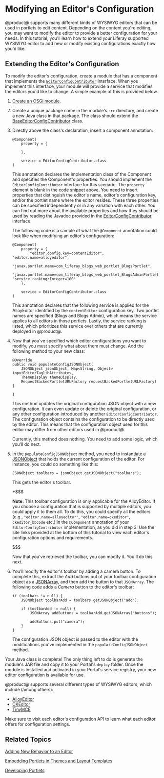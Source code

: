 # Modifying an Editor's Configuration [](id=modifying-an-editors-configuration)

@product@ supports many different kinds of WYSIWYG editors that can be used in
portlets to edit content. Depending on the content you're editing, you may want
to modify the editor to provide a better configuration for your needs. In this
tutorial, you'll learn how to extend your Liferay supported WYSIWYG editor to
add new or modify existing configurations exactly how you'd like.

## Extending the Editor's Configuration [](id=extending-the-editors-configuration)

To modify the editor's configuration, create a module that has a component that
implements the
[`EditorConfigContributor`](@platform-ref@/7.0-latest/javadocs/portal-kernel/com/liferay/portal/kernel/editor/configuration/EditorConfigContributor.html)
interface. When you implement this interface, your module will provide a service
that modifies the editors you'd like to change. A simple example of this is
provided below.

1.  [Create an OSGi module](/develop/tutorials/-/knowledge_base/7-0/starting-module-development#creating-a-module).

2.  Create a unique package name in the module's `src` directory, and create a
    new Java class in that package. The class should extend the
    [BaseEditorConfigContributor](@platform-ref@/7.0-latest/javadocs/portal-kernel/com/liferay/portal/kernel/editor/configuration/BaseEditorConfigContributor.html)
    class.

3.  Directly above the class's declaration, insert a component annotation:

        @Component(
            property = {

            },

            service = EditorConfigContributor.class
        )

    This annotation declares the implementation class of the Component and
    specifies the Component's properties. You should implement the
    `EditorConfigContributor` interface for this scenario. The `property`
    element is blank in the code snippet above. You need to insert properties
    that distinguish the editor's name, editor's configuration key, and/or the
    portlet name where the editor resides. These three properties can be
    specified independently or in any variation with each other. You can find
    out more about the available properties and how they should be used by
    reading the Javadoc provided in the
    [EditorConfigContributor](@platform-ref@/7.0-latest/javadocs/portal-kernel/com/liferay/portal/kernel/editor/configuration/EditorConfigContributor.html)
    interface.

    The following code is a sample of what the `@Component` annotation could
    look like when modifying an editor's configuration:

        @Component(
            property = {
                "editor.config.key=contentEditor", "editor.name=alloyeditor",
                "javax.portlet.name=com_liferay_blogs_web_portlet_BlogsPortlet",
                "javax.portlet.name=com_liferay_blogs_web_portlet_BlogsAdminPortlet", "service.ranking:Integer=100"
            },
			
            service = EditorConfigContributor.class
        )

    This annotation declares that the following service is applied for the
    AlloyEditor identified by the `contentEditor` configuration key. Two portlet
    names are specified (Blogs and Blogs Admin), which means the service applies
    to all editors in those portlets. Lastly, the service ranking is listed,
    which prioritizes this service over others that are currently deployed in
    @product@.

4.  Now that you've specified which editor configurations you want to modify,
    you must specify what about them must change. Add the following method to
    your new class:

        @Override
        public void populateConfigJSONObject(
            JSONObject jsonObject, Map<String, Object> inputEditorTaglibAttributes,
            ThemeDisplay themeDisplay,
            RequestBackedPortletURLFactory requestBackedPortletURLFactory) {

        }

    This method updates the original configuration JSON object with a new
    configuration. It can even update or delete the original configuration, or
    any other configuration introduced by another `EditorConfigContributor`.
    The configuration object contains the configuration to be directly used by
    the editor. This means that the configuration object used for this editor
    may differ from other editors used in @product@.
    
    Currently, this method does nothing. You need to add some logic, which
    you'll do next.

5.  In the `populateConfigJSONObject` method, you need to instantiate a
    [JSONObject](@platform-ref@/7.0-latest/javadocs/portal-kernel/com/liferay/portal/kernel/json/JSONObject.html)
    that holds the current configuration of the editor. For instance, you could
    do something like this:

        JSONObject toolbars = jsonObject.getJSONObject("toolbars");

    This gets the editor's toolbar.

    +$$$

    **Note:** This toolbar configuration is only applicable for the AlloyEditor.
    If you choose a configuration that is supported by multiple editors, you
    could apply it to them all. To do this, you could specify all the editors
    (e.g., `"editor.name=alloyeditor"`, `"editor.name=ckeditor"`,
    `ckeditor_bbcode` etc.) in the `@Component` annotation  of your
    `EditorConfigContributor` implementation, as you did in step 3. Use the 
    site links provided at the bottom of this tutorial to view each editor's 
    configuration options and requirements.

    $$$

    Now that you've retrieved the toolbar, you can modify it. You'll do this
    next.

6.  You'll modify the editor's toolbar by adding a camera button. To complete
    this, extract the *Add* buttons out of your toolbar configuration object as
    a
    [JSONArray](@platform-ref@/7.0-latest/javadocs/portal-kernel/com/liferay/portal/kernel/json/JSONArray.html),
    and then add the button to that `JSONArray`. The following code adds a
    *Camera* button to the editor's toolbar:

        if (toolbars != null) {
            JSONObject toolbarAdd = toolbars.getJSONObject("add");

            if (toolbarAdd != null) {
                JSONArray addButtons = toolbarAdd.getJSONArray("buttons");

                addButtons.put("camera");
            }
        }

    The configuration JSON object is passed to the editor with the modifications
    you've implemented in the `populateConfigJSONObject` method.

Your Java class is complete! The only thing left to do is generate the module's
JAR file and copy it to your Portal's `deploy` folder. Once the module is
installed and activated in your Portal's service registry, your new editor
configuration is available for use.

@product@ supports several different types of WYSIWYG editors, which include
(among others):

- [AlloyEditor](https://alloyeditor.com/api/1.4.1/)
- [CKEditor](http://docs.ckeditor.com/#!/api/CKEDITOR.config)
- [TinyMCE](http://www.tinymce.com/wiki.php/Configuration)

Make sure to visit each editor's configuration API to learn what each editor
offers for configuration settings.

## Related Topics [](id=related-topics)

[Adding New Behavior to an Editor](/develop/tutorials/-/knowledge_base/7-0/adding-new-behavior-to-an-editor)

[Embedding Portlets in Themes and Layout Templates](/develop/tutorials/-/knowledge_base/7-0/embedding-portlets-in-themes-and-layout-templates)

[Developing Portlets](/develop/tutorials/-/knowledge_base/7-0/portlets)
